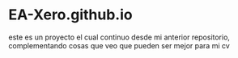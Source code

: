 # EA-Xero.github.io
este es un proyecto el cual continuo desde mi anterior repositorio, complementando cosas que veo que pueden ser mejor para mi cv
